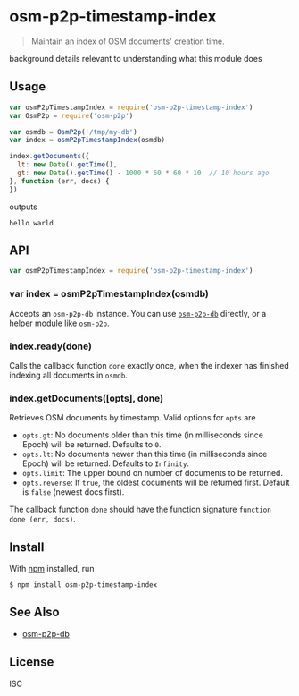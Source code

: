 # osm-p2p-timestamp-index

> Maintain an index of OSM documents' creation time.

background details relevant to understanding what this module does

## Usage

```js
var osmP2pTimestampIndex = require('osm-p2p-timestamp-index')
var OsmP2p = require('osm-p2p')

var osmdb = OsmP2p('/tmp/my-db')
var index = osmP2pTimestampIndex(osmdb)

index.getDocuments({
  lt: new Date().getTime(),
  gt: new Date().getTime() - 1000 * 60 * 60 * 10  // 10 hours ago
}, function (err, docs) {
})
```

outputs

```
hello warld
```

## API

```js
var osmP2pTimestampIndex = require('osm-p2p-timestamp-index')
```

### var index = osmP2pTimestampIndex(osmdb)

Accepts an `osm-p2p-db` instance. You can use
[`osm-p2p-db`](https://github.com/digidem/osm-p2p-db) directly, or a helper
module like [`osm-p2p`](https://github.com/digidem/osm-p2p).

### index.ready(done)

Calls the callback function `done` exactly once, when the indexer has finished
indexing all documents in `osmdb`.

### index.getDocuments([opts], done)

Retrieves OSM documents by timestamp. Valid options for `opts` are

- `opts.gt`: No documents older than this time (in milliseconds since Epoch)
  will be returned. Defaults to `0`.
- `opts.lt`: No documents newer than this time (in milliseconds since Epoch)
  will be returned. Defaults to `Infinity`.
- `opts.limit`: The upper bound on number of documents to be returned.
- `opts.reverse`: If `true`, the oldest documents will be returned first.
  Default is `false` (newest docs first).

The callback function `done` should have the function signature `function done
(err, docs)`.

## Install

With [npm](https://npmjs.org/) installed, run

```
$ npm install osm-p2p-timestamp-index
```

## See Also

- [osm-p2p-db](https://github.com/digidem/osm-p2p-db)

## License

ISC

